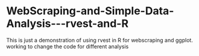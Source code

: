# WebScraping-and-Simple-Data-Analysis---rvest-and-R
This is just a demonstration of using rvest in R for webscraping and ggplot. working to change the code for different analysis
